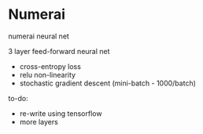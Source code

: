 # Numerai
numerai neural net

3 layer feed-forward neural net
- cross-entropy loss
- relu non-linearity
- stochastic gradient descent (mini-batch - 1000/batch)

to-do:
- re-write using tensorflow
- more layers

